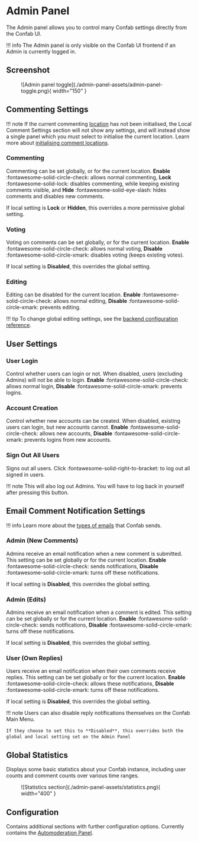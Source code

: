 # Admin Panel

The Admin panel allows you to control many Confab settings directly from the Confab UI. 

!!! info
    The Admin panel is only visible on the Confab UI frontend if an Admin is currently logged in.

## Screenshot

<figure markdown>
![Admin panel toggle](./admin-panel-assets/admin-panel-toggle.png){ width="150" }
</figure>

## Commenting Settings

!!! note
    If the current commenting [location](../location/index.md) has not been initialised, the Local Comment Settings section will not show any settings, and will instead show a single panel which you must select to initialise the current location. Learn more about [initialising comment locations](../location/index.md#enabling-new-location).

### Commenting

Commenting can be set globally, or for the current location. **Enable** :fontawesome-solid-circle-check: allows normal commenting, **Lock** :fontawesome-solid-lock: disables commenting, while keeping existing comments visible, and **Hide** :fontawesome-solid-eye-slash: hides comments and disables new comments.

If local setting is **Lock** or **Hidden**, this overrides a more permissive global setting.

### Voting

Voting on comments can be set globally, or for the current location. **Enable** :fontawesome-solid-circle-check: allows normal voting, **Disable** :fontawesome-solid-circle-xmark: disables voting (keeps existing votes).

If local setting is **Disabled**, this overrides the global setting.

### Editing

Editing can be disabled for the current location. **Enable** :fontawesome-solid-circle-check: allows normal editing, **Disable** :fontawesome-solid-circle-xmark: prevents editing.

!!! tip
    To change global editing settings, see the [backend configuration reference](../../config/index.md#edits).

## User Settings

### User Login

Control whether users can login or not. When disabled, users (excluding Admins) will not be able to login. **Enable** :fontawesome-solid-circle-check: allows normal login, **Disable** :fontawesome-solid-circle-xmark: prevents logins.

### Account Creation
Control whether new accounts can be created. When disabled, existing users can login, but new accounts cannot. **Enable** :fontawesome-solid-circle-check: allows new accounts, **Disable** :fontawesome-solid-circle-xmark: prevents logins from new accounts.

### Sign Out All Users
Signs out all users. Click :fontawesome-solid-right-to-bracket: to log out all signed in users.

!!! note
    This will also log out Admins. You will have to log back in yourself after pressing this button.

## Email Comment Notification Settings

!!! info
    Learn more about the [types of emails](../emails/index.md) that Confab sends.

### Admin (New Comments)

Admins receive an email notification when a new comment is submitted. This setting can be set globally or for the current location. **Enable** :fontawesome-solid-circle-check: sends notifications, **Disable** :fontawesome-solid-circle-xmark: turns off these notifications.

If local setting is **Disabled**, this overrides the global setting.

### Admin (Edits)

Admins receive an email notification when a comment is edited. This setting can be set globally or for the current location. **Enable** :fontawesome-solid-circle-check: sends notifications, **Disable** :fontawesome-solid-circle-xmark: turns off these notifications.

If local setting is **Disabled**, this overrides the global setting.

### User (Own Replies)

Users receive an email notification when their own comments receive replies. This setting can be set globally or for the current location. **Enable** :fontawesome-solid-circle-check: allows these notifications, **Disable** :fontawesome-solid-circle-xmark: turns off these notifications.

If local setting is **Disabled**, this overrides the global setting.

!!! note
    Users can also disable reply notifications themselves on the Confab Main Menu.

    If they choose to set this to **Disabled**, this overrides both the global and local setting set on the Admin Panel

## Global Statistics

Displays some basic statistics about your Confab instance, including user counts and comment counts over various time ranges.

<figure markdown>
![Statistics section](./admin-panel-assets/statistics.png){ width="400" }
</figure>

## Configuration

Contains additional sections with further configuration options. Currently contains the [Automoderation Panel](../auto-moderation/index.md).